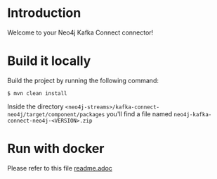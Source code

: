 # Introduction

Welcome to your Neo4j Kafka Connect connector!

# Build it locally

Build the project by running the following command:

    $ mvn clean install

Inside the directory `<neo4j-streams>/kafka-connect-neo4j/target/component/packages` you'll find a file named `neo4j-kafka-connect-neo4j-<VERSION>.zip`

# Run with docker

Please refer to this file [readme.adoc](doc/readme.adoc)
